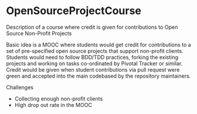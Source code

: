 OpenSourceProjectCourse
=======================

Description of a course where credit is given for contributions to Open Source Non-Profit Projects

Basic idea is a MOOC where students would get credit for contributions to a set of pre-specified open source projects that
support non-profit clients.  Students would need to follow BDD/TDD practices, forking the existing projects and working
on tasks co-ordinated by Pivotal Tracker or similar.  Credit would be given when student contributions via pull request
were green and accepted into the main codebased by the repository maintainers.


Challenges

* Collecting enough non-profit clients
* High drop out rate in the MOOC
